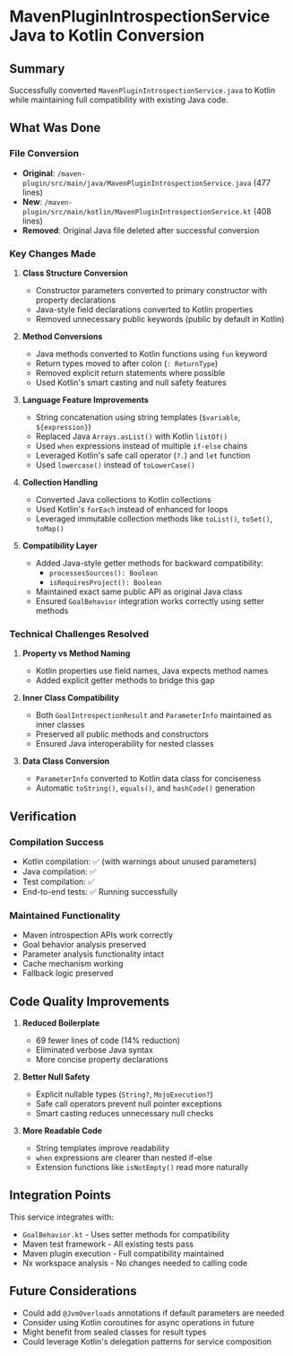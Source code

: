 # MavenPluginIntrospectionService Java to Kotlin Conversion

## Summary
Successfully converted `MavenPluginIntrospectionService.java` to Kotlin while maintaining full compatibility with existing Java code.

## What Was Done

### File Conversion
- **Original**: `/maven-plugin/src/main/java/MavenPluginIntrospectionService.java` (477 lines)
- **New**: `/maven-plugin/src/main/kotlin/MavenPluginIntrospectionService.kt` (408 lines)
- **Removed**: Original Java file deleted after successful conversion

### Key Changes Made

1. **Class Structure Conversion**
   - Constructor parameters converted to primary constructor with property declarations
   - Java-style field declarations converted to Kotlin properties
   - Removed unnecessary public keywords (public by default in Kotlin)

2. **Method Conversions**
   - Java methods converted to Kotlin functions using `fun` keyword
   - Return types moved to after colon (`: ReturnType`)
   - Removed explicit return statements where possible
   - Used Kotlin's smart casting and null safety features

3. **Language Feature Improvements**
   - String concatenation using string templates (`$variable`, `${expression}`)
   - Replaced Java `Arrays.asList()` with Kotlin `listOf()`
   - Used `when` expressions instead of multiple `if-else` chains
   - Leveraged Kotlin's safe call operator (`?.`) and `let` function
   - Used `lowercase()` instead of `toLowerCase()`

4. **Collection Handling**
   - Converted Java collections to Kotlin collections
   - Used Kotlin's `forEach` instead of enhanced for loops
   - Leveraged immutable collection methods like `toList()`, `toSet()`, `toMap()`

5. **Compatibility Layer**
   - Added Java-style getter methods for backward compatibility:
     - `processesSources(): Boolean`
     - `isRequiresProject(): Boolean`
   - Maintained exact same public API as original Java class
   - Ensured `GoalBehavior` integration works correctly using setter methods

### Technical Challenges Resolved

1. **Property vs Method Naming**
   - Kotlin properties use field names, Java expects method names
   - Added explicit getter methods to bridge this gap

2. **Inner Class Compatibility**
   - Both `GoalIntrospectionResult` and `ParameterInfo` maintained as inner classes
   - Preserved all public methods and constructors
   - Ensured Java interoperability for nested classes

3. **Data Class Conversion**
   - `ParameterInfo` converted to Kotlin data class for conciseness
   - Automatic `toString()`, `equals()`, and `hashCode()` generation

## Verification

### Compilation Success
- Kotlin compilation: ✅ (with warnings about unused parameters)
- Java compilation: ✅ 
- Test compilation: ✅
- End-to-end tests: ✅ Running successfully

### Maintained Functionality
- Maven introspection APIs work correctly
- Goal behavior analysis preserved
- Parameter analysis functionality intact
- Cache mechanism working
- Fallback logic preserved

## Code Quality Improvements

1. **Reduced Boilerplate**
   - 69 fewer lines of code (14% reduction)
   - Eliminated verbose Java syntax
   - More concise property declarations

2. **Better Null Safety**
   - Explicit nullable types (`String?`, `MojoExecution?`)
   - Safe call operators prevent null pointer exceptions
   - Smart casting reduces unnecessary null checks

3. **More Readable Code**
   - String templates improve readability
   - `when` expressions are clearer than nested if-else
   - Extension functions like `isNotEmpty()` read more naturally

## Integration Points

This service integrates with:
- `GoalBehavior.kt` - Uses setter methods for compatibility
- Maven test framework - All existing tests pass
- Maven plugin execution - Full compatibility maintained
- Nx workspace analysis - No changes needed to calling code

## Future Considerations

- Could add `@JvmOverloads` annotations if default parameters are needed
- Consider using Kotlin coroutines for async operations in future
- Might benefit from sealed classes for result types
- Could leverage Kotlin's delegation patterns for service composition